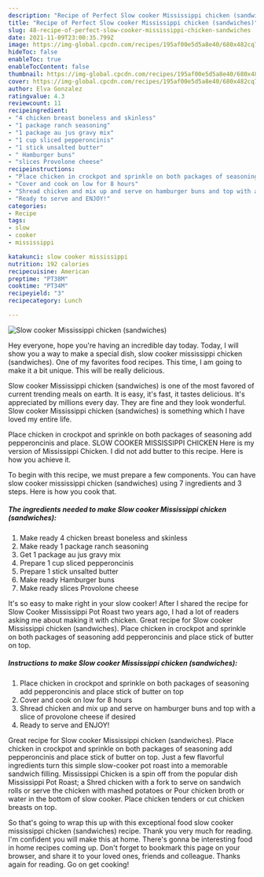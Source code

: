 ```yaml
---
description: "Recipe of Perfect Slow cooker Mississippi chicken (sandwiches)"
title: "Recipe of Perfect Slow cooker Mississippi chicken (sandwiches)"
slug: 48-recipe-of-perfect-slow-cooker-mississippi-chicken-sandwiches
date: 2021-11-09T23:00:35.799Z
image: https://img-global.cpcdn.com/recipes/195af00e5d5a8e40/680x482cq70/slow-cooker-mississippi-chicken-sandwiches-recipe-main-photo.jpg
hideToc: false
enableToc: true
enableTocContent: false
thumbnail: https://img-global.cpcdn.com/recipes/195af00e5d5a8e40/680x482cq70/slow-cooker-mississippi-chicken-sandwiches-recipe-main-photo.jpg
cover: https://img-global.cpcdn.com/recipes/195af00e5d5a8e40/680x482cq70/slow-cooker-mississippi-chicken-sandwiches-recipe-main-photo.jpg
author: Elva Gonzalez
ratingvalue: 4.3
reviewcount: 11
recipeingredient:
- "4 chicken breast boneless and skinless"
- "1 package ranch seasoning"
- "1 package au jus gravy mix"
- "1 cup sliced pepperoncinis"
- "1 stick unsalted butter"
- " Hamburger buns"
- "slices Provolone cheese"
recipeinstructions:
- "Place chicken in crockpot and sprinkle on both packages of seasoning add pepperoncinis and place stick of butter on top"
- "Cover and cook on low for 8 hours"
- "Shread chicken and mix up and serve on hamburger buns and top with a slice of provolone cheese if desired"
- "Ready to serve and ENJOY!"
categories:
- Recipe
tags:
- slow
- cooker
- mississippi

katakunci: slow cooker mississippi 
nutrition: 192 calories
recipecuisine: American
preptime: "PT38M"
cooktime: "PT34M"
recipeyield: "3"
recipecategory: Lunch

---
```



![Slow cooker Mississippi chicken (sandwiches)](https://img-global.cpcdn.com/recipes/195af00e5d5a8e40/680x482cq70/slow-cooker-mississippi-chicken-sandwiches-recipe-main-photo.jpg)

Hey everyone, hope you're having an incredible day today. Today, I will show you a way to make a special dish, slow cooker mississippi chicken (sandwiches). One of my favorites food recipes. This time, I am going to make it a bit unique. This will be really delicious.

Slow cooker Mississippi chicken (sandwiches) is one of the most favored of current trending meals on earth. It is easy, it's fast, it tastes delicious. It's appreciated by millions every day. They are fine and they look wonderful. Slow cooker Mississippi chicken (sandwiches) is something which I have loved my entire life.

Place chicken in crockpot and sprinkle on both packages of seasoning add pepperoncinis and place. SLOW COOKER MISSISSIPPI CHICKEN Here is my version of Mississippi Chicken. I did not add butter to this recipe. Here is how you achieve it.


To begin with this recipe, we must prepare a few components. You can have slow cooker mississippi chicken (sandwiches) using 7 ingredients and 3 steps. Here is how you cook that.

<!--inarticleads1-->

##### The ingredients needed to make Slow cooker Mississippi chicken (sandwiches):

1. Make ready 4 chicken breast boneless and skinless
1. Make ready 1 package ranch seasoning
1. Get 1 package au jus gravy mix
1. Prepare 1 cup sliced pepperoncinis
1. Prepare 1 stick unsalted butter
1. Make ready  Hamburger buns
1. Make ready slices Provolone cheese


It&#39;s so easy to make right in your slow cooker! After I shared the recipe for Slow Cooker Mississippi Pot Roast two years ago, I had a lot of readers asking me about making it with chicken. Great recipe for Slow cooker Mississippi chicken (sandwiches). Place chicken in crockpot and sprinkle on both packages of seasoning add pepperoncinis and place stick of butter on top. 

<!--inarticleads2-->

##### Instructions to make Slow cooker Mississippi chicken (sandwiches):

1. Place chicken in crockpot and sprinkle on both packages of seasoning add pepperoncinis and place stick of butter on top
1. Cover and cook on low for 8 hours
1. Shread chicken and mix up and serve on hamburger buns and top with a slice of provolone cheese if desired
1. Ready to serve and ENJOY!

Great recipe for Slow cooker Mississippi chicken (sandwiches). Place chicken in crockpot and sprinkle on both packages of seasoning add pepperoncinis and place stick of butter on top. Just a few flavorful ingredients turn this simple slow-cooker pot roast into a memorable sandwich filling. Mississippi Chicken is a spin off from the popular dish Mississippi Pot Roast; a Shred chicken with a fork to serve on sandwich rolls or serve the chicken with mashed potatoes or Pour chicken broth or water in the bottom of slow cooker. Place chicken tenders or cut chicken breasts on top. 

So that's going to wrap this up with this exceptional food slow cooker mississippi chicken (sandwiches) recipe. Thank you very much for reading. I'm confident you will make this at home. There's gonna be interesting food in home recipes coming up. Don't forget to bookmark this page on your browser, and share it to your loved ones, friends and colleague. Thanks again for reading. Go on get cooking!
